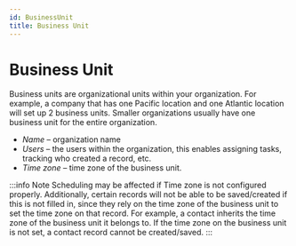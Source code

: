 ```yaml
---
id: BusinessUnit
title: Business Unit
---
```

# Business Unit

Business units are organizational units within your organization. For example, a company that has one Pacific location and one Atlantic location will set up 2 business units. Smaller organizations usually have one business unit for the entire organization.
- *Name* – organization name
- *Users* – the users within the organization, this enables assigning tasks, tracking who created a record, etc.
- *Time zone* – time zone of the business unit. 

:::info Note
Scheduling may be affected if Time zone is not configured properly. Additionally, certain records will not be able to be saved/created if this is not filled in, since they rely on the time zone of the business unit to set the time zone on that record. For example, a contact inherits the time zone of the business unit it belongs to. If the time zone on the business unit is not set, a contact record cannot be created/saved.
:::


